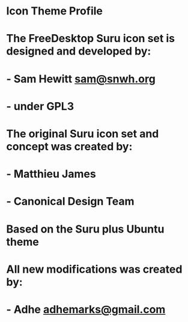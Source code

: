 # Icon Theme Profile

# The FreeDesktop Suru icon set is designed and developed by:
# - Sam Hewitt <sam@snwh.org>
# - under GPL3

# The original Suru icon set and concept was created by:
# - Matthieu James
# - Canonical Design Team

# Based on the Suru plus Ubuntu theme

# All new modifications was created by: 
# - Adhe <adhemarks@gmail.com>